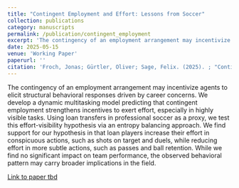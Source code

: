 ```yaml
---
title: "Contingent Employment and Effort: Lessons from Soccer"
collection: publications
category: manuscripts
permalink: /publication/contingent_employment
excerpt: 'The contingency of an employment arrangement may incentivize agents to elicit structural behavioral responses driven by career concerns. We develop a dynamic multitasking model predicting that contingent employment strengthens incentives to exert effort, especially in highly visible tasks. Using loan transfers in professional soccer as a proxy, we test this effort-visibility hypothesis via an entropy balancing approach. We find support for our hypothesis in that loan players increase their effort in conspicuous actions, such as shots on target and duels, while reducing effort in more subtle actions, such as passes and ball retention. While we find no significant impact on team performance, the observed behavioral pattern may carry broader implications in the field.'
date: 2025-05-15
venue: 'Working Paper'
paperurl: ''
citation: 'Froch, Jonas; Gürtler, Oliver; Sage, Felix. (2025). ; "Contingent Employment and Effort: Lessons from Soccer"; Working Paper'
---
```


The contingency of an employment arrangement may incentivize agents to elicit structural behavioral responses driven by career concerns. We develop a dynamic multitasking model predicting that contingent employment strengthens incentives to exert effort, especially in highly visible tasks. Using loan transfers in professional soccer as a proxy, we test this effort-visibility hypothesis via an entropy balancing approach. We find support for our hypothesis in that loan players increase their effort in conspicuous actions, such as shots on target and duels, while reducing effort in more subtle actions, such as passes and ball retention. While we find no significant impact on team performance, the observed behavioral pattern may carry broader implications in the field.

[Link to paper tbd]()
